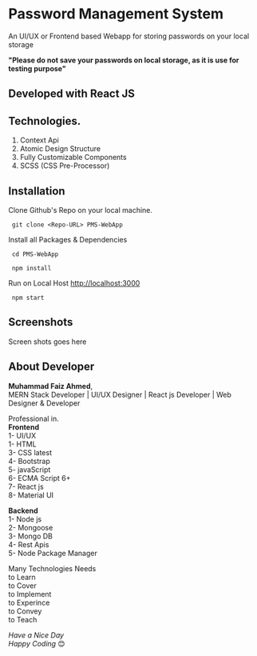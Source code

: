 
# Password Management System

An UI/UX or Frontend based Webapp for storing passwords on your local storage

**"Please do not save your passwords on local storage, as it is use for testing purpose"** 

## Developed with React JS  
 
## Technologies.

1. Context Api 
2. Atomic Design Structure
3. Fully Customizable Components
4. SCSS (CSS Pre-Processor)

## Installation

Clone Github's Repo on your local machine.

```
 git clone <Repo-URL> PMS-WebApp 
```
Install all Packages & Dependencies
```
 cd PMS-WebApp 
 
 npm install
```
Run on Local Host [http://localhost:3000](http://localhost:3000)
```
 npm start
```

## Screenshots 

Screen shots goes here

## About Developer

**Muhammad Faiz Ahmed**,\
MERN Stack Developer | UI/UX Designer |
React js Developer | Web Designer & Developer 


Professional in.\
**Frontend**\
1- UI/UX\
1- HTML\
3- CSS latest\
4- Bootstrap\
5- javaScript\
6- ECMA Script 6+\
7- React js\
8- Material UI

**Backend**\
1- Node js\
2- Mongoose\
3- Mongo DB\
4- Rest Apis\
5- Node Package Manager

Many Technologies Needs \
to Learn\
to Cover\
to Implement\
to Experince\
to Convey\
to Teach

*Have a Nice Day\
Happy Coding* 😊